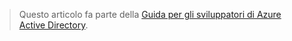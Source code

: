 > Questo articolo fa parte della [Guida per gli sviluppatori di Azure Active Directory](../articles/active-directory/active-directory-developers-guide.md).

<!---HONumber=Oct15_HO3-->